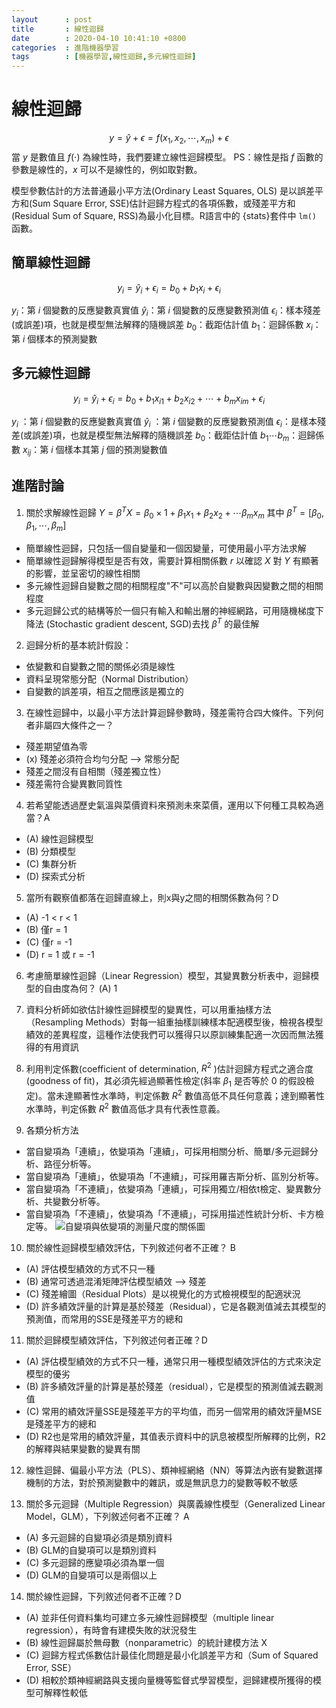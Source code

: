 ```yaml
---
layout      : post
title       : 線性迴歸
date        : 2020-04-10 10:41:10 +0800
categories  : 進階機器學習
tags        : [機器學習,線性迴歸,多元線性迴歸]
---
```


# 線性迴歸
$$y = \hat{y}+\epsilon = f(x_1,x_2,\cdots,x_m) + \epsilon$$
當 $y$ 是數值且 $f(\cdot)$ 為線性時，我們要建立線性迴歸模型。
PS：線性是指  $f$ 函數的參數是線性的，$x$ 可以不是線性的，例如取對數。

模型參數估計的方法普通最小平方法(Ordinary Least Squares, OLS) 是以誤差平方和(Sum Square Error, SSE)估計迴歸方程式的各項係數，或殘差平方和(Residual Sum of Square, RSS)為最小化目標。R語言中的 \{stats\}套件中 `lm()` 函數。

## 簡單線性迴歸
$$ y_i=\hat{y}_i+\epsilon_i = b_0 + b_1 x_{i} +\epsilon_i$$

$y_i$：第 $i$ 個變數的反應變數真實值
$\hat{y}_i$：第 $i$ 個變數的反應變數預測值
$\epsilon_i$：樣本殘差(或誤差)項，也就是模型無法解釋的隨機誤差
$b_0$：截距估計值
$b_1$：迴歸係數
$x_i$：第 $i$ 個樣本的預測變數

## 多元線性迴歸
$$ y_i =\hat{y}_i+\epsilon_i=b_0+b_1x_{i1}+b_2x_{i2}+ \cdots+b_mx_{im}+\epsilon_i $$

$y_i$ ：第 $i$ 個變數的反應變數真實值
$\hat{y}_i$ ：第 $i$ 個變數的反應變數預測值
$\epsilon_i$：是樣本殘差(或誤差)項，也就是模型無法解釋的隨機誤差
$b_0$：截距估計值
$b_1 \cdots b_m$：迴歸係數
$x_{ij}$：第 $i$ 個樣本其第 $j$ 個的預測變數值

## 進階討論
1. 關於求解線性迴歸 $Y= β^{T} X = β_0 \times  1+ β_1 x_1 + β _2 x_2 + \cdots β_m x_m$ 其中 $β^{T} = [ β_0, β_1 , \cdots , β_m ]$
- 簡單線性迴歸，只包括一個自變量和一個因變量，可使用最小平方法求解
- 簡單線性迴歸解得模型是否有效，需要計算相關係數 $r$ 以確認 $X$ 對 $Y$ 有顯著的影響，並呈密切的線性相關
- 多元線性迴歸自變數之間的相關程度"不"可以高於自變數與因變數之間的相關程度
- 多元迴歸公式的結構等於一個只有輸入和輸出層的神經網路，可用隨機梯度下降法 (Stochastic gradient descent, SGD)去找 $β^{T}$ 的最佳解

2. 迴歸分析的基本統計假設：
- 依變數和自變數之間的關係必須是線性
- 資料呈現常態分配（Normal Distribution）
- 自變數的誤差項，相互之間應該是獨立的

3. 在線性迴歸中，以最小平方法計算迴歸參數時，殘差需符合四大條件。下列何者非屬四大條件之一？
- 殘差期望值為零
- (x) 殘差必須符合均勻分配 --> 常態分配
- 殘差之間沒有自相關（殘差獨立性）
- 殘差需符合變異數同質性

4. 若希望能透過歷史氣溫與菜價資料來預測未來菜價，運用以下何種工具較為適當？A
- (A) 線性迴歸模型
- (B) 分類模型
- (C) 集群分析
- (D) 探索式分析

5. 當所有觀察值都落在迴歸直線上，則x與y之間的相關係數為何？D
- (A) -1 < r < 1
- (B) 僅r = 1
- (C) 僅r = -1
- (D) r = 1 或 r = -1

6. 考慮簡單線性迴歸（Linear Regression）模型，其變異數分析表中，迴歸模型的自由度為何？ (A) 1

7. 資料分析師如欲估計線性迴歸模型的變異性，可以用重抽樣方法（Resampling Methods）對每一組重抽樣訓練樣本配適模型後，檢視各模型績效的差異程度，這種作法使我們可以獲得只以原訓練集配適一次因而無法獲得的有用資訊

8. 利用判定係數(coefficient of determination, $R^2$ )估計迴歸方程式之適合度(goodness of fit)，其必須先經過顯著性檢定(斜率 $\beta_1$ 是否等於 0 的假設檢定)。當未達顯著性水準時，判定係數 $R^2$ 數值高低不具任何意義；達到顯著性水準時，判定係數 $R^2$ 數值高低才具有代表性意義。

9. 各類分析方法
- 當自變項為「連續」，依變項為「連續」，可採用相關分析、簡單/多元迴歸分析、路徑分析等。
- 當自變項為「連續」，依變項為「不連續」，可採用羅吉斯分析、區別分析等。
- 當自變項為「不連續」，依變項為「連續」，可採用獨立/相依t檢定、變異數分析、共變數分析等。
- 當自變項為「不連續」，依變項為「不連續」，可採用描述性統計分析、卡方檢定等。
![自變項與依變項的測量尺度的關係圖](scale2-1.png)

10. 關於線性迴歸模型績效評估，下列敘述何者不正確？ B
- (A) 評估模型績效的方式不只一種
- (B) 通常可透過混淆矩陣評估模型績效 --> 殘差
- (C) 殘差繪圖（Residual Plots）是以視覺化的方式檢視模型的配適狀況
- (D) 許多績效評量的計算是基於殘差（Residual），它是各觀測值減去其模型的預測值，而常用的SSE是殘差平方的總和

11. 關於迴歸模型績效評估，下列敘述何者正確？D
- (A) 評估模型績效的方式不只一種，通常只用一種模型績效評估的方式來決定模型的優劣
- (B) 許多績效評量的計算是基於殘差（residual），它是模型的預測值減去觀測值
- (C) 常用的績效評量SSE是殘差平方的平均值，而另一個常用的績效評量MSE是殘差平方的總和
- (D) R2也是常用的績效評量，其值表示資料中的訊息被模型所解釋的比例，R2的解釋與結果變數的變異有關

12. 線性迴歸、偏最小平方法（PLS）、類神經網絡（NN）等算法內嵌有變數選擇機制的方法，對於預測變數中的雜訊，或是無訊息力的變數等較不敏感

13. 關於多元迴歸（Multiple Regression）與廣義線性模型（Generalized Linear Model，GLM），下列敘述何者不正確？ A
- (A) 多元迴歸的自變項必須是類別資料
- (B) GLM的自變項可以是類別資料
- (C) 多元迴歸的應變項必須為單一個
- (D) GLM的自變項可以是兩個以上

14. 關於線性迴歸，下列敘述何者不正確？D
- (A) 並非任何資料集均可建立多元線性迴歸模型（multiple linear regression），有時會有建模失敗的狀況發生
- (B) 線性迴歸屬於無母數（nonparametric）的統計建模方法 X
- (C) 迴歸方程式係數估計最佳化問題是最小化誤差平方和（Sum of Squared Error, SSE）
- (D) 相較於類神經網路與支援向量機等監督式學習模型，迴歸建模所獲得的模型可解釋性較低
